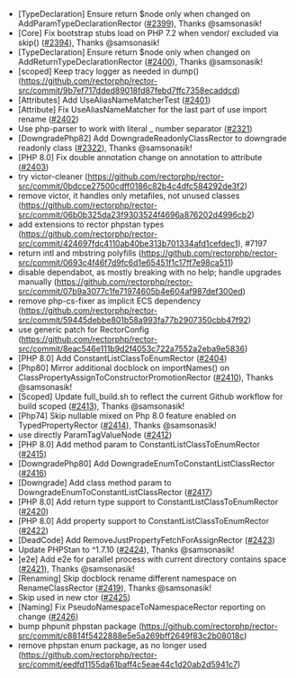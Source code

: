 * [TypeDeclaration] Ensure return $node only when changed on AddParamTypeDeclarationRector ([#2399](https://github.com/rectorphp/rector-src/pull/2399)), Thanks @samsonasik!
* [Core] Fix bootstrap stubs load on PHP 7.2 when vendor/ excluded via skip() ([#2394](https://github.com/rectorphp/rector-src/pull/2394)), Thanks @samsonasik!
* [TypeDeclaration] Ensure return $node only when changed on AddReturnTypeDeclarationRector ([#2400](https://github.com/rectorphp/rector-src/pull/2400)), Thanks @samsonasik!
* [scoped] Keep tracy logger as needed in dump() (https://github.com/rectorphp/rector-src/commit/9b7ef717dded89018fd87febd7ffc7358ecaddcd)
* [Attributes] Add UseAliasNameMatcherTest ([#2401](https://github.com/rectorphp/rector-src/pull/2401))
* [Attribute] Fix UseAliasNameMatcher for the last part of use import rename ([#2402](https://github.com/rectorphp/rector-src/pull/2402))
* Use php-parser to work with literal _ number separator ([#2321](https://github.com/rectorphp/rector-src/pull/2321))
* [DowngradePhp82] Add DowngradeReadonlyClassRector to downgrade  readonly class ([#2322](https://github.com/rectorphp/rector-src/pull/2322)), Thanks @samsonasik!
* [PHP 8.0] Fix double annotation change on annotation to attribute ([#2403](https://github.com/rectorphp/rector-src/pull/2403))
* try victor-cleaner (https://github.com/rectorphp/rector-src/commit/0bdcce27500cdff0186c82b4c4dfc584292de3f2)
* remove victor, it handles only metafiles, not unused classes (https://github.com/rectorphp/rector-src/commit/06b0b325da23f9303524f4696a876202d4996cb2)
* add extensions to rector phpstan types (https://github.com/rectorphp/rector-src/commit/424697fdc4110ab40be313b701334afd1cefdec1), #7197
* return intl and mbstring polyfills (https://github.com/rectorphp/rector-src/commit/0693c4f46f7d9fc6d1e65451f1c17ff7e98ca511)
* disable dependabot, as mostly breaking with no help; handle upgrades manually (https://github.com/rectorphp/rector-src/commit/07b9a3077c1fe71974605b4e604af987def300ed)
* remove php-cs-fixer as implicit ECS dependency (https://github.com/rectorphp/rector-src/commit/59445debbe801b58a993fa77b2907350cbb47f92)
* use generic patch for RectorConfig (https://github.com/rectorphp/rector-src/commit/8eac546e111b9d2f4053c722a7552a2eba9e5836)
* [PHP 8.0] Add ConstantListClassToEnumRector ([#2404](https://github.com/rectorphp/rector-src/pull/2404))
* [Php80] Mirror additional docblock on importNames() on ClassPropertyAssignToConstructorPromotionRector ([#2410](https://github.com/rectorphp/rector-src/pull/2410)), Thanks @samsonasik!
* [Scoped] Update full_build.sh to reflect the current Github workflow for build scoped ([#2413](https://github.com/rectorphp/rector-src/pull/2413)), Thanks @samsonasik!
* [Php74] Skip nullable mixed on Php 8.0 feature enabled on TypedPropertyRector ([#2414](https://github.com/rectorphp/rector-src/pull/2414)), Thanks @samsonasik!
* use directly ParamTagValueNode ([#2412](https://github.com/rectorphp/rector-src/pull/2412))
* [PHP 8.0] Add method param to ConstantListClassToEnumRector ([#2415](https://github.com/rectorphp/rector-src/pull/2415))
* [DowngradePhp80] Add DowngradeEnumToConstantListClassRector ([#2416](https://github.com/rectorphp/rector-src/pull/2416))
* [Downgrade] Add class method param to DowngradeEnumToConstantListClassRector   ([#2417](https://github.com/rectorphp/rector-src/pull/2417))
* [PHP 8.0] Add return type support to ConstantListClassToEnumRector ([#2420](https://github.com/rectorphp/rector-src/pull/2420))
* [PHP 8.0] Add property support to ConstantListClassToEnumRector ([#2422](https://github.com/rectorphp/rector-src/pull/2422))
* [DeadCode] Add RemoveJustPropertyFetchForAssignRector ([#2423](https://github.com/rectorphp/rector-src/pull/2423))
* Update PHPStan to ^1.7.10 ([#2424](https://github.com/rectorphp/rector-src/pull/2424)), Thanks @samsonasik!
*  [e2e] Add e2e for parallel process with current directory contains space  ([#2421](https://github.com/rectorphp/rector-src/pull/2421)), Thanks @samsonasik!
* [Renaming] Skip docblock rename different namespace on RenameClassRector ([#2419](https://github.com/rectorphp/rector-src/pull/2419)), Thanks @samsonasik!
* Skip used in new ctor ([#2425](https://github.com/rectorphp/rector-src/pull/2425))
* [Naming] Fix PseudoNamespaceToNamespaceRector reporting on change ([#2426](https://github.com/rectorphp/rector-src/pull/2426))
* bump phpunit phpstan package (https://github.com/rectorphp/rector-src/commit/c8814f5422888e5e5a269bff2649f83c2b08018c)
* remove phpstan enum package, as no longer used (https://github.com/rectorphp/rector-src/commit/eedfd1155da61baff4c5eae44c1d20ab2d5941c7)
